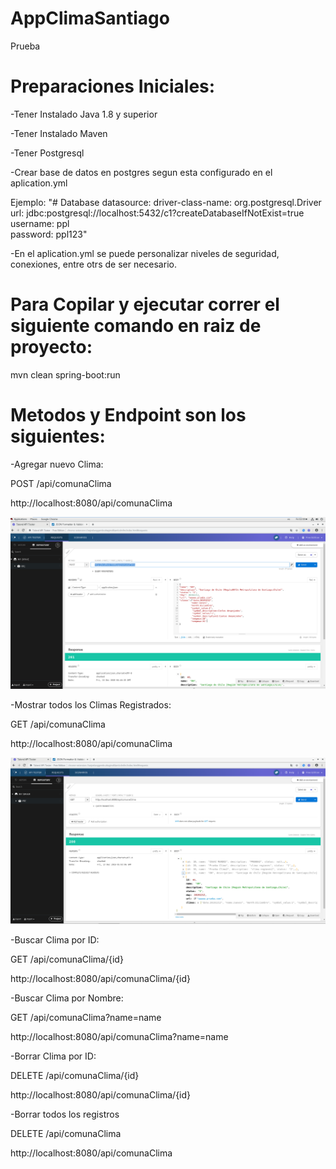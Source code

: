 # AppClimaSantiago
Prueba

# Preparaciones Iniciales:
-Tener Instalado Java 1.8 y superior

-Tener Instalado Maven

-Tener Postgresql

-Crear base de datos en postgres segun esta configurado en el aplication.yml 

Ejemplo:
"# Database
  datasource:
    driver-class-name: org.postgresql.Driver
    url: jdbc:postgresql://localhost:5432/c1?createDatabaseIfNotExist=true
    username: ppl	
    password: ppl123"
    
    
-En el aplication.yml se puede personalizar niveles de seguridad, conexiones, entre otrs de ser necesario.

# Para Copilar y ejecutar correr el siguiente comando en raiz de proyecto:

mvn clean spring-boot:run

# Metodos y Endpoint son los siguientes:

-Agregar nuevo Clima:

POST /api/comunaClima

http://localhost:8080/api/comunaClima

<img src="https://github.com/imundo/AppClimaSantiago/blob/master/img/addClima.PNG">


-Mostrar todos los Climas Registrados:

GET /api/comunaClima

http://localhost:8080/api/comunaClima

<img src="https://github.com/imundo/AppClimaSantiago/blob/master/img/viewClima.PNG">



-Buscar Clima por ID: 

GET /api/comunaClima/{id}

http://localhost:8080/api/comunaClima/{id}



-Buscar Clima por Nombre: 

GET /api/comunaClima?name=name

http://localhost:8080/api/comunaClima?name=name



-Borrar Clima por ID: 

DELETE /api/comunaClima/{id}

http://localhost:8080/api/comunaClima/{id}



-Borrar todos los registros

DELETE /api/comunaClima

http://localhost:8080/api/comunaClima







